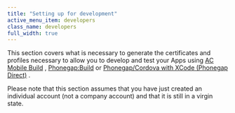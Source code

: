 ```yaml
---
title: "Setting up for development"
active_menu_item: developers
class_name: developers
full_width: true
---
```



This section covers what is necessary to generate the certificates and profiles necessary to allow you to develop and test your Apps using [AC Mobile Build](../../../../ac-mobile-build/) , [Phonegap:Build](../../../../phonegapbuild/) or [Phonegap/Cordova with XCode (Phonegap Direct)](../../../../phonegap-direct) .

Please note that this section assumes that you have just created an individual account (not a company account) and that it is still in a virgin state.

